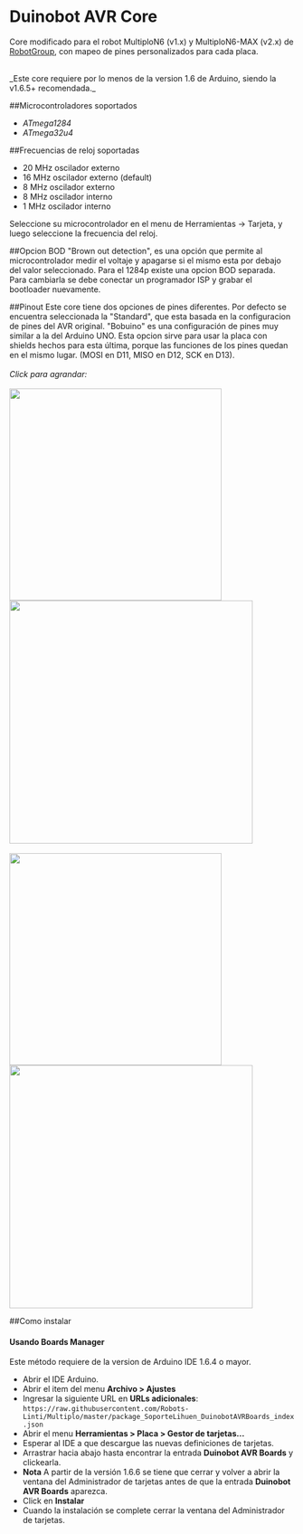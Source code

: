 # Duinobot AVR Core

Core modificado para el robot MultiploN6 (v1.x) y MultiploN6-MAX (v2.x) de [RobotGroup](www.robotgroup.com.ar), con mapeo de pines personalizados para cada placa.

<br/>
_Este core requiere por lo menos de la version 1.6 de Arduino, siendo la v1.6.5+ recomendada._
<br/>

##Microcontroladores soportados
* *ATmega1284*
* *ATmega32u4*

##Frecuencias de reloj soportadas
* 20 MHz oscilador externo
* 16 MHz oscilador externo (default)
* 8 MHz oscilador externo
* 8 MHz oscilador interno
* 1 MHz oscilador interno

Seleccione su microcontrolador en el menu de Herramientas -> Tarjeta, y luego seleccione la frecuencia del reloj.

##Opcion BOD
"Brown out detection", es una opción que permite al microcontrolador medir el voltaje y apagarse si el mismo esta por debajo del valor seleccionado. Para el 1284p existe una opcion BOD separada. Para cambiarla se debe conectar un programador ISP y grabar el bootloader nuevamente.

##Pinout
Este core tiene dos opciones de pines diferentes. Por defecto se encuentra seleccionada la "Standard", que esta basada en la configuracion de pines del AVR original. "Bobuino" es una configuración de pines muy similar a la del Arduino UNO. Esta opcion sirve para usar la placa con shields hechos para esta última, porque las funciones de los pines quedan en el mismo lugar. (MOSI en D11, MISO en D12, SCK en D13).</br> </br>
_Click para agrandar:_
</br> </br>
<img src="http://i.imgur.com/hZGMRwH.png" width="375"> <img src="http://i.imgur.com/9cpfTGl.png" width="430">
</br> </br>
<img src="http://i.imgur.com/PF1HWho.png" width="375"> <img src="http://i.imgur.com/fHC5LQK.png" width="430">

##Como instalar
#### Usando Boards Manager
Este método requiere de la version de Arduino IDE 1.6.4 o mayor.
* Abrir el IDE Arduino.
* Abrir el item del menu **Archivo > Ajustes**
* Ingresar la siguiente URL en **URLs adicionales**:
`https://raw.githubusercontent.com/Robots-Linti/Multiplo/master/package_SoporteLihuen_DuinobotAVRBoards_index.json`
* Abrir el menu **Herramientas > Placa > Gestor de tarjetas...**
* Esperar al IDE a que descargue las nuevas definiciones de tarjetas.
* Arrastrar hacia abajo hasta encontrar la entrada **Duinobot AVR Boards** y clickearla.
* **Nota** A partir de la versión 1.6.6 se tiene que cerrar y volver a abrir la ventana del Administrador de tarjetas antes de que la entrada **Duinobot AVR Boards** aparezca.
* Click en **Instalar**
* Cuando la instalación se complete cerrar la ventana del Administrador de tarjetas.

